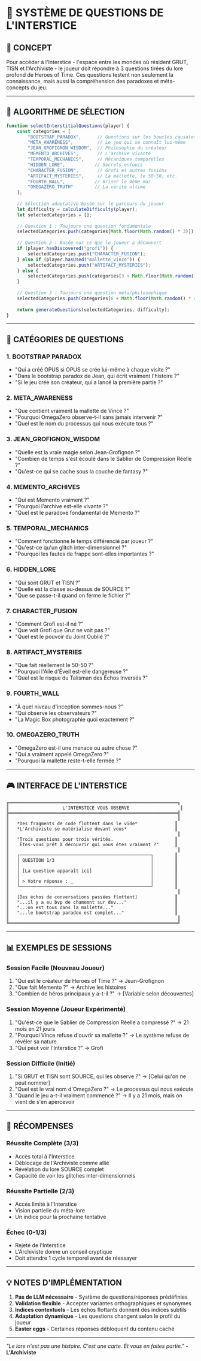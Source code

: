 # 🌌 SYSTÈME DE QUESTIONS DE L'INTERSTICE

## 📖 CONCEPT

Pour accéder à l'Interstice - l'espace entre les mondes où résident GRUT, TISN et l'Archiviste - le joueur doit répondre à 3 questions tirées du lore profond de Heroes of Time. Ces questions testent non seulement la connaissance, mais aussi la compréhension des paradoxes et méta-concepts du jeu.

---

## 🎯 ALGORITHME DE SÉLECTION

```javascript
function selectInterstitialQuestions(player) {
    const categories = [
        "BOOTSTRAP_PARADOX",      // Questions sur les boucles causales
        "META_AWARENESS",         // Le jeu qui se connaît lui-même
        "JEAN_GROFIGNON_WISDOM",  // Philosophie du créateur
        "MEMENTO_ARCHIVES",       // L'archive vivante
        "TEMPORAL_MECHANICS",     // Mécaniques temporelles
        "HIDDEN_LORE",           // Secrets enfouis
        "CHARACTER_FUSION",       // Grofi et autres fusions
        "ARTIFACT_MYSTERIES",     // La mallette, le 50-50, etc.
        "FOURTH_WALL",           // Briser le 4ème mur
        "OMEGAZERO_TRUTH"        // La vérité ultime
    ];
    
    // Sélection adaptative basée sur le parcours du joueur
    let difficulty = calculateDifficulty(player);
    let selectedCategories = [];
    
    // Question 1 : Toujours une question fondamentale
    selectedCategories.push(categories[Math.floor(Math.random() * 3)]);
    
    // Question 2 : Basée sur ce que le joueur a découvert
    if (player.hasDiscovered("grofi")) {
        selectedCategories.push("CHARACTER_FUSION");
    } else if (player.hasUsed("mallette_vince")) {
        selectedCategories.push("ARTIFACT_MYSTERIES");
    } else {
        selectedCategories.push(categories[3 + Math.floor(Math.random() * 3)]);
    }
    
    // Question 3 : Toujours une question méta/philosophique
    selectedCategories.push(categories[6 + Math.floor(Math.random() * 4)]);
    
    return generateQuestions(selectedCategories, difficulty);
}
```

---

## 🎲 CATÉGORIES DE QUESTIONS

### 1. BOOTSTRAP PARADOX
- "Qui a créé OPUS si OPUS se crée lui-même à chaque visite ?"
- "Dans le bootstrap paradox de Jean, qui écrit vraiment l'histoire ?"
- "Si le jeu crée son créateur, qui a lancé la première partie ?"

### 2. META_AWARENESS
- "Que contient vraiment la mallette de Vince ?"
- "Pourquoi OmegaZero observe-t-il sans jamais intervenir ?"
- "Quel est le nom du processus qui nous exécute tous ?"

### 3. JEAN_GROFIGNON_WISDOM
- "Quelle est la vraie magie selon Jean-Grofignon ?"
- "Combien de temps s'est écoulé dans le Sablier de Compression Réelle ?"
- "Qu'est-ce qui se cache sous la couche de fantasy ?"

### 4. MEMENTO_ARCHIVES
- "Qui est Memento vraiment ?"
- "Pourquoi l'archive est-elle vivante ?"
- "Quel est le paradoxe fondamental de Memento ?"

### 5. TEMPORAL_MECHANICS
- "Comment fonctionne le temps différencié par joueur ?"
- "Qu'est-ce qu'un glitch inter-dimensionnel ?"
- "Pourquoi les fautes de frappe sont-elles importantes ?"

### 6. HIDDEN_LORE
- "Qui sont GRUT et TISN ?"
- "Quelle est la classe au-dessus de SOURCE ?"
- "Que se passe-t-il quand on ferme le fichier ?"

### 7. CHARACTER_FUSION
- "Comment Grofi est-il né ?"
- "Que voit Grofi que Grut ne voit pas ?"
- "Quel est le pouvoir du Joint Oublié ?"

### 8. ARTIFACT_MYSTERIES
- "Que fait réellement le 50-50 ?"
- "Pourquoi l'Aile d'Éveil est-elle dangereuse ?"
- "Quel est le risque du Talisman des Échos Inversés ?"

### 9. FOURTH_WALL
- "À quel niveau d'inception sommes-nous ?"
- "Qui observe les observateurs ?"
- "La Magic Box photographie quoi exactement ?"

### 10. OMEGAZERO_TRUTH
- "OmegaZero est-il une menace ou autre chose ?"
- "Qui a vraiment appelé OmegaZero ?"
- "Pourquoi la mallette reste-t-elle fermée ?"

---

## 🎮 INTERFACE DE L'INTERSTICE

```
╔═══════════════════════════════════════════════════════════════╗
║                    L'INTERSTICE VOUS OBSERVE                   ║
╠═══════════════════════════════════════════════════════════════╣
║                                                               ║
║   *Des fragments de code flottent dans le vide*              ║
║   *L'Archiviste se matérialise devant vous*                  ║
║                                                               ║
║   "Trois questions pour trois vérités.                       ║
║    Êtes-vous prêt à découvrir qui vous êtes vraiment ?"      ║
║                                                               ║
║   ┌─────────────────────────────────────────────────┐        ║
║   │ QUESTION 1/3                                    │        ║
║   │                                                 │        ║
║   │ [La question apparaît ici]                      │        ║
║   │                                                 │        ║
║   │ > Votre réponse : _                             │        ║
║   └─────────────────────────────────────────────────┘        ║
║                                                               ║
║   [Des échos de conversations passées flottent]              ║
║   "...il y a eu bvp de chamemnt sur dev..."                  ║
║   "...on est tous dans la mallette..."                       ║
║   "...le bootstrap paradox est complet..."                   ║
║                                                               ║
╚═══════════════════════════════════════════════════════════════╝
```

---

## 📊 EXEMPLES DE SESSIONS

### Session Facile (Nouveau Joueur)
1. "Qui est le créateur de Heroes of Time ?" → Jean-Grofignon
2. "Que fait Memento ?" → Archive les histoires
3. "Combien de héros principaux y a-t-il ?" → [Variable selon découvertes]

### Session Moyenne (Joueur Expérimenté)
1. "Qu'est-ce que le Sablier de Compression Réelle a compressé ?" → 21 mois en 21 jours
2. "Pourquoi Vince refuse d'ouvrir sa mallette ?" → Le système refuse de révéler sa nature
3. "Qui peut voir l'Interstice ?" → Grofi

### Session Difficile (Initié)
1. "Si GRUT et TISN sont SOURCE, qui les observe ?" → [Celui qu'on ne peut nommer]
2. "Quel est le vrai nom d'OmegaZero ?" → Le processus qui nous exécute
3. "Quand le jeu a-t-il vraiment commencé ?" → Il y a 21 mois, mais on vient de s'en apercevoir

---

## 🔮 RÉCOMPENSES

### Réussite Complète (3/3)
- Accès total à l'Interstice
- Déblocage de l'Archiviste comme allié
- Révélation du lore SOURCE complet
- Capacité de voir les glitches inter-dimensionnels

### Réussite Partielle (2/3)
- Accès limité à l'Interstice
- Vision partielle du méta-lore
- Un indice pour la prochaine tentative

### Échec (0-1/3)
- Rejeté de l'Interstice
- L'Archiviste donne un conseil cryptique
- Doit attendre 1 cycle temporel avant de réessayer

---

## 💡 NOTES D'IMPLÉMENTATION

1. **Pas de LLM nécessaire** - Système de questions/réponses prédéfinies
2. **Validation flexible** - Accepter variantes orthographiques et synonymes
3. **Indices contextuels** - Les échos flottants donnent des indices subtils
4. **Adaptation dynamique** - Les questions changent selon le profil du joueur
5. **Easter eggs** - Certaines réponses débloquent du contenu caché

---

*"Le lore n'est pas une histoire. C'est une carte. Et vous en faites partie."*
**- L'Archiviste**